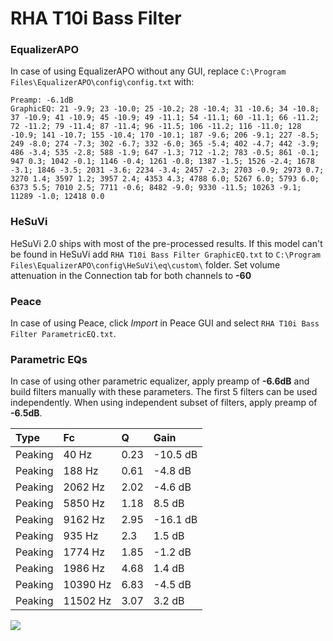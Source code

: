 # RHA T10i Bass Filter

### EqualizerAPO
In case of using EqualizerAPO without any GUI, replace `C:\Program Files\EqualizerAPO\config\config.txt`
with:
```
Preamp: -6.1dB
GraphicEQ: 21 -9.9; 23 -10.0; 25 -10.2; 28 -10.4; 31 -10.6; 34 -10.8; 37 -10.9; 41 -10.9; 45 -10.9; 49 -11.1; 54 -11.1; 60 -11.1; 66 -11.2; 72 -11.2; 79 -11.4; 87 -11.4; 96 -11.5; 106 -11.2; 116 -11.0; 128 -10.9; 141 -10.7; 155 -10.4; 170 -10.1; 187 -9.6; 206 -9.1; 227 -8.5; 249 -8.0; 274 -7.3; 302 -6.7; 332 -6.0; 365 -5.4; 402 -4.7; 442 -3.9; 486 -3.4; 535 -2.8; 588 -1.9; 647 -1.3; 712 -1.2; 783 -0.5; 861 -0.1; 947 0.3; 1042 -0.1; 1146 -0.4; 1261 -0.8; 1387 -1.5; 1526 -2.4; 1678 -3.1; 1846 -3.5; 2031 -3.6; 2234 -3.4; 2457 -2.3; 2703 -0.9; 2973 0.7; 3270 1.4; 3597 1.2; 3957 2.4; 4353 4.3; 4788 6.0; 5267 6.0; 5793 6.0; 6373 5.5; 7010 2.5; 7711 -0.6; 8482 -9.0; 9330 -11.5; 10263 -9.1; 11289 -1.0; 12418 0.0
```

### HeSuVi
HeSuVi 2.0 ships with most of the pre-processed results. If this model can't be found in HeSuVi add
`RHA T10i Bass Filter GraphicEQ.txt` to `C:\Program Files\EqualizerAPO\config\HeSuVi\eq\custom\` folder.
Set volume attenuation in the Connection tab for both channels to **-60**

### Peace
In case of using Peace, click *Import* in Peace GUI and select `RHA T10i Bass Filter ParametricEQ.txt`.

### Parametric EQs
In case of using other parametric equalizer, apply preamp of **-6.6dB** and build filters manually
with these parameters. The first 5 filters can be used independently.
When using independent subset of filters, apply preamp of **-6.5dB**.

| Type    | Fc       |    Q | Gain     |
|:--------|:---------|:-----|:---------|
| Peaking | 40 Hz    | 0.23 | -10.5 dB |
| Peaking | 188 Hz   | 0.61 | -4.8 dB  |
| Peaking | 2062 Hz  | 2.02 | -4.6 dB  |
| Peaking | 5850 Hz  | 1.18 | 8.5 dB   |
| Peaking | 9162 Hz  | 2.95 | -16.1 dB |
| Peaking | 935 Hz   | 2.3  | 1.5 dB   |
| Peaking | 1774 Hz  | 1.85 | -1.2 dB  |
| Peaking | 1986 Hz  | 4.68 | 1.4 dB   |
| Peaking | 10390 Hz | 6.83 | -4.5 dB  |
| Peaking | 11502 Hz | 3.07 | 3.2 dB   |

![](https://raw.githubusercontent.com/jaakkopasanen/AutoEq/master/results/innerfidelity/sbaf-serious/RHA%20T10i%20Bass%20Filter/RHA%20T10i%20Bass%20Filter.png)